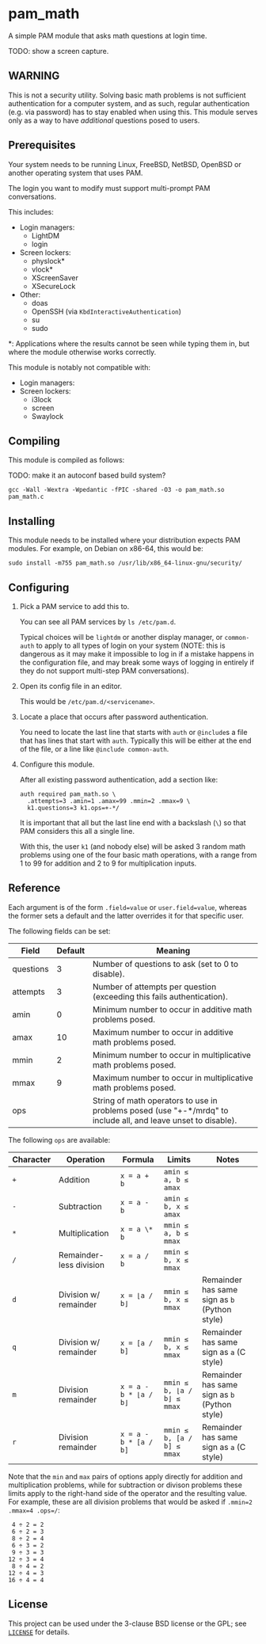 # pam_math

A simple PAM module that asks math questions at login time.

TODO: show a screen capture.

## WARNING

This is not a security utility. Solving basic math problems is not
sufficient authentication for a computer system, and as such, regular
authentication (e.g. via password) has to stay enabled when using this.
This module serves only as a way to have *additional* questions posed to
users.

## Prerequisites

Your system needs to be running Linux, FreeBSD, NetBSD, OpenBSD or
another operating system that uses PAM.

The login you want to modify must support multi-prompt PAM
conversations.

This includes:

-   Login managers:
    -   LightDM
    -   login
-   Screen lockers:
    -   physlock\*
    -   vlock\*
    -   XScreenSaver
    -   XSecureLock
-   Other:
    -   doas
    -   OpenSSH (via `KbdInteractiveAuthentication`)
    -   su
    -   sudo

\*: Applications where the results cannot be seen while typing them in,
but where the module otherwise works correctly.

This module is notably not compatible with:

-   Login managers:
-   Screen lockers:
    -   i3lock
    -   screen
    -   Swaylock

<!--
To be tested:

-   Entrance
-   GDM
-   LXDM
-   SDDM
-   XDM
-->

## Compiling

This module is compiled as follows:

TODO: make it an autoconf based build system?

    gcc -Wall -Wextra -Wpedantic -fPIC -shared -O3 -o pam_math.so pam_math.c

## Installing

This module needs to be installed where your distribution expects PAM
modules. For example, on Debian on x86-64, this would be:

    sudo install -m755 pam_math.so /usr/lib/x86_64-linux-gnu/security/

## Configuring

1.  Pick a PAM service to add this to.

    You can see all PAM services by `ls /etc/pam.d`.

    Typical choices will be `lightdm` or another display manager, or
    `common-auth` to apply to all types of login on your system (NOTE:
    this is dangerous as it may make it impossible to log in if a
    mistake happens in the configuration file, and may break some ways
    of logging in entirely if they do not support multi-step PAM
    conversations).

2.  Open its config file in an editor.

    This would be `/etc/pam.d/<servicename>`.

3.  Locate a place that occurs after password authentication.

    You need to locate the last line that starts with `auth` or
    `@include`s a file that has lines that start with `auth`. Typically
    this will be either at the end of the file, or a line like
    `@include common-auth`.

4.  Configure this module.

    After all existing password authentication, add a section like:

        auth required pam_math.so \
          .attempts=3 .amin=1 .amax=99 .mmin=2 .mmax=9 \
          k1.questions=3 k1.ops=+-*/

    It is important that all but the last line end with a backslash
    (`\`) so that PAM considers this all a single line.

    With this, the user `k1` (and nobody else) will be asked 3 random
    math problems using one of the four basic math operations, with a
    range from 1 to 99 for addition and 2 to 9 for multiplication
    inputs.

    <!--
    TODO:
    More complex examples can be found in the [`examples`](examples/)
    directory.
    -->

## Reference

Each argument is of the form `.field=value` or `user.field=value`,
whereas the former sets a default and the latter overrides it for that
specific user.

The following fields can be set:

| Field     | Default | Meaning                                                                                                         |
|-----------|---------|-----------------------------------------------------------------------------------------------------------------|
| questions | 3       | Number of questions to ask (set to 0 to disable).                                                               |
| attempts  | 3       | Number of attempts per question (exceeding this fails authentication).                                          |
| amin      | 0       | Minimum number to occur in additive math problems posed.                                                        |
| amax      | 10      | Maximum number to occur in additive math problems posed.                                                        |
| mmin      | 2       | Minimum number to occur in multiplicative math problems posed.                                                  |
| mmax      | 9       | Maximum number to occur in multiplicative math problems posed.                                                  |
| ops       |         | String of math operators to use in problems posed (use "+-\*/mrdq" to include all, and leave unset to disable). |

The following `ops` are available:

| Character | Operation               | Formula               | Limits                     | Notes                                         |
|-----------|-------------------------|-----------------------|----------------------------|-----------------------------------------------|
| `+`       | Addition                | `x = a + b`           | `amin ≤ a, b ≤ amax`       |                                               |
| `-`       | Subtraction             | `x = a - b`           | `amin ≤ b, x ≤ amax`       |                                               |
| `*`       | Multiplication          | `x = a \* b`          | `mmin ≤ a, b ≤ mmax`       |                                               |
| `/`       | Remainder-less division | `x = a / b`           | `mmin ≤ b, x ≤ mmax`       |                                               |
| `d`       | Division w/ remainder   | `x = ⌊a / b⌋`         | `mmin ≤ b, x ≤ mmax`       | Remainder has same sign as `b` (Python style) |
| `q`       | Division w/ remainder   | `x = [a / b]`         | `mmin ≤ b, x ≤ mmax`       | Remainder has same sign as `a` (C style)      |
| `m`       | Division remainder      | `x = a - b * ⌊a / b⌋` | `mmin ≤ b, ⌊a / b⌋ ≤ mmax` | Remainder has same sign as `b` (Python style) |
| `r`       | Division remainder      | `x = a - b * [a / b]` | `mmin ≤ b, [a / b] ≤ mmax` | Remainder has same sign as `a` (C style)      |

Note that the `min` and `max` pairs of options apply directly for
addition and multiplication problems, while for subtraction or divison
problems these limits apply to the right-hand side of the operator and
the resulting value. For example, these are all division problems that
would be asked if `.mmin=2 .mmax=4 .ops=/`:

     4 ÷ 2 = 2
     6 ÷ 2 = 3
     8 ÷ 2 = 4
     6 ÷ 3 = 2
     9 ÷ 3 = 3
    12 ÷ 3 = 4
     8 ÷ 4 = 2
    12 ÷ 4 = 3
    16 ÷ 4 = 4

## License

This project can be used under the 3-clause BSD license or the GPL; see
[`LICENSE`](LICENSE) for details.
